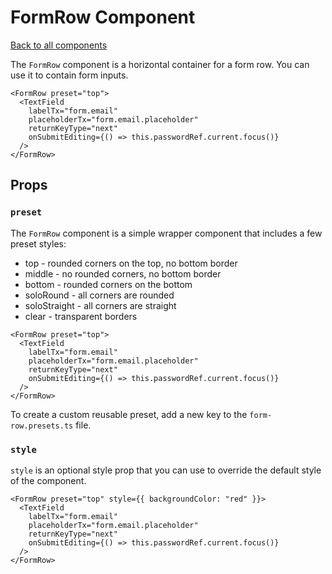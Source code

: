 # FormRow Component

[Back to all components](./Components.md)

The `FormRow` component is a horizontal container for a form row. You can use it to contain form inputs.

```tsx
<FormRow preset="top">
  <TextField
    labelTx="form.email"
    placeholderTx="form.email.placeholder"
    returnKeyType="next"
    onSubmitEditing={() => this.passwordRef.current.focus()}
  />
</FormRow>
```

## Props

### `preset`

The `FormRow` component is a simple wrapper component that includes a few preset styles:

* top - rounded corners on the top, no bottom border
* middle - no rounded corners, no bottom border
* bottom - rounded corners on the bottom
* soloRound - all corners are rounded
* soloStraight - all corners are straight
* clear - transparent borders

```tsx
<FormRow preset="top">
  <TextField
    labelTx="form.email"
    placeholderTx="form.email.placeholder"
    returnKeyType="next"
    onSubmitEditing={() => this.passwordRef.current.focus()}
  />
</FormRow>
```

To create a custom reusable preset, add a new key to the `form-row.presets.ts` file.

### `style`

`style` is an optional style prop that you can use to override the default style of the component.

```tsx
<FormRow preset="top" style={{ backgroundColor: "red" }}>
  <TextField
    labelTx="form.email"
    placeholderTx="form.email.placeholder"
    returnKeyType="next"
    onSubmitEditing={() => this.passwordRef.current.focus()}
  />
</FormRow>
```